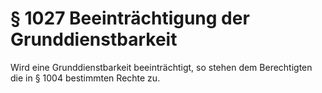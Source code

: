 # § 1027 Beeinträchtigung der Grunddienstbarkeit
Wird eine Grunddienstbarkeit beeinträchtigt, so stehen dem Berechtigten die in § 1004 bestimmten Rechte zu.